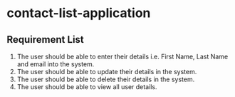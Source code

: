 # contact-list-application

## Requirement List
1. The user should be able to enter their details i.e. First Name, Last Name and email into the system.
2. The user should be able to update their details in the system.
3. The user should be able to delete their details in the system.
4. The user should be able to view all user details.

